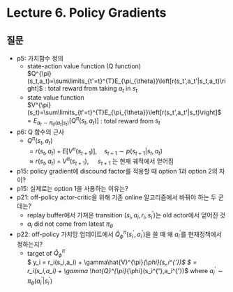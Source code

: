 # Lecture 6. Policy Gradients

## 질문
- p5: 가치함수 정의
  - state-action value function (Q function)    
    $Q^{\pi}(s_t,a_t)=\sum\limits_{t'=t}^{T}E_{\pi_{\theta}}\left[r(s_t',a_t'|s_t,a_t)\right]$ : total reward from taking $a_t$ in $s_t$      
  - state value function   
    $V^{\pi}(s_t)=\sum\limits_{t'=t}^{T}E_{\pi_{\theta}}\left[r(s_t',a_t'|s_t)\right]$ 
    $=E_{a_t\sim\pi_{\theta}(a_t|s_t)}\left[Q^{\pi}(s_t,a_t)\right]$ : total reward from  $s_t$   
- p6: Q 함수의 근사
  - $Q^{\pi}(s_t,a_t)$  
    $= r(s_t,a_t)+E\left[V^{\pi}(s_{t+1})\right], \quad s_{t+1}\sim p(s_{t+1}|s_t,a_t)$    
    $\approx r(s_t,a_t) + V^{\pi}(s_{t+1})$, $\quad s_{t+1}$ 는 현재 궤적에서 얻어짐
- p15: policy gradient에 discound factor를 적용할 때 option 1과 option 2의 차이?
- p15: 실제로는 option 1을 사용하는 이유는?
- p21: off-policy actor-critic을 위해 기존 online 알고리즘에서 바꿔야 하는 두 군데는?
  - replay buffer에서 가져온 transition $(s_i,a_i,r_i,s_i^{'})$는 old actor에서 얻어진 것  
  - $a_i$ did not come from latest ${\pi}_{\theta}$
- p22: off-policy 가치망 업데이트에서 $\hat{Q}_{\phi}^{\pi}(s_i^{'},a_i^{'})$을 쓸 때
  왜 $a_i^{'}$를 현재정책에서 정하는지?
  - target of $\hat{Q}^{\pi}_{\phi}$  
    $ y_i = r_i(s_i,a_i) + \gamma\hat{V}^{\pi}_{\phi}(s_i^{'})$
    $ = r_i(s_i,a_i) + \gamma \hat{Q}^{\pi}_{\phi}(s_i^{'},a_i^{'})$
    where $a_i^{'}\sim{\pi}_{\theta}(a_i^{'}|s_i^{'})$
   

